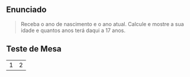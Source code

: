 ## Enunciado

> Receba o ano de nascimento e o ano atual. Calcule e mostre a sua idade e quantos anos terá daqui a 17 anos.

## Teste de Mesa

| | |
| --- | --- |
| 1 | 2 |